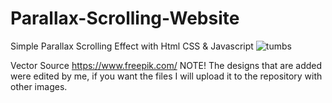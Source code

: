 # Parallax-Scrolling-Website
Simple Parallax Scrolling Effect with Html CSS &amp; Javascript
![tumbs](https://user-images.githubusercontent.com/45520348/141612069-45ef7a72-756a-4b61-aa9e-f915e9942d92.png)

Vector Source https://www.freepik.com/
NOTE! The designs that are added were edited by me, if you want the files I will upload it to the repository with other images.
